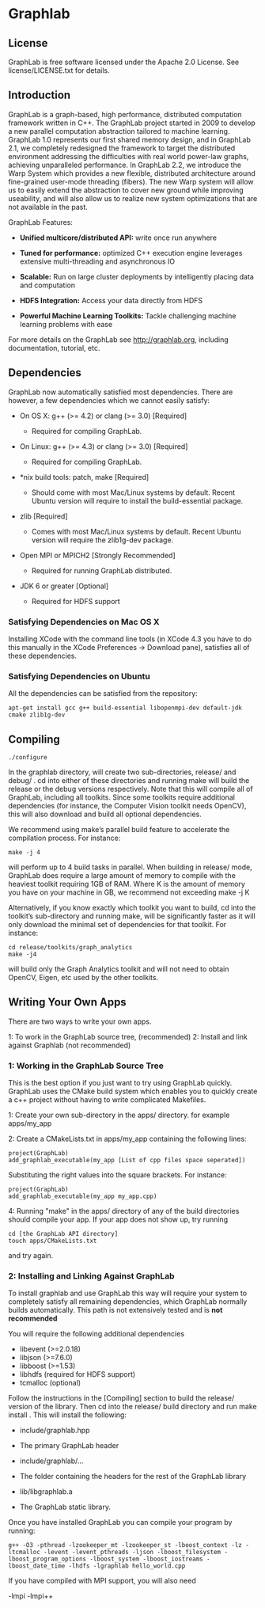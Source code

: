 Graphlab 
==========


License
-------

GraphLab is free software licensed under the Apache 2.0 License. See
license/LICENSE.txt for details.


Introduction
------------

GraphLab is a graph-based, high performance, distributed computation framework
written in C++. The GraphLab project started in 2009 to develop a new parallel computation abstraction 
tailored to machine learning. GraphLab 1.0 represents our first shared memory design,
and in GraphLab 2.1, we completely redesigned the framework to target the distributed environment addressing
the difficulties with real world power-law graphs, achieving unparalleled performance.
In GraphLab 2.2, we introduce the Warp System which provides a new
flexible, distributed architecture around fine-grained user-mode threading (fibers).
The new Warp system will allow us to easily extend the abstraction to cover new ground
while improving useability, and will also allow us to realize new system optimizations that 
are not available in the past.

GraphLab Features:

* **Unified multicore/distributed API:**       write once run anywhere 

* **Tuned for performance:** optimized C++ execution engine leverages extensive multi-threading and asynchronous IO 

* **Scalable:**              Run on large cluster deployments by intelligently placing data and computation 

* **HDFS Integration:**      Access your data directly from HDFS 

* **Powerful Machine Learning Toolkits:**     Tackle challenging machine learning problems with ease


For more details on the GraphLab see http://graphlab.org, including
documentation, tutorial, etc.



Dependencies
------------

GraphLab now automatically satisfied most dependencies. 
There are however, a few dependencies which we cannot easily satisfy:

* On OS X: g++ (>= 4.2) or clang (>= 3.0) [Required]
  +  Required for compiling GraphLab.

* On Linux: g++ (>= 4.3) or clang (>= 3.0) [Required]
  +  Required for compiling GraphLab.

* *nix build tools: patch, make [Required]
   +  Should come with most Mac/Linux systems by default. Recent Ubuntu version will require to install the build-essential package.

* zlib [Required]
   +   Comes with most Mac/Linux systems by default. Recent Ubuntu version will require the zlib1g-dev package.

* Open MPI or MPICH2 [Strongly Recommended]
   + Required for running GraphLab distributed. 

* JDK 6 or greater [Optional]
   + Required for HDFS support 


    
### Satisfying Dependencies on Mac OS X

Installing XCode with the command line tools (in XCode 4.3 you have to do this
manually in the XCode Preferences -> Download pane), satisfies all of these
dependencies.  



### Satisfying Dependencies on Ubuntu

All the dependencies can be satisfied from the repository:

    apt-get install gcc g++ build-essential libopenmpi-dev default-jdk cmake zlib1g-dev



Compiling
---------

    ./configure

In the graphlab directory, will create two sub-directories, release/ and
debug/ . cd into either of these directories and running make will build the
release or the debug versions respectively. Note that this will compile all of
GraphLab, including all toolkits. Since some toolkits require additional
dependencies (for instance, the Computer Vision toolkit needs OpenCV), this
will also download and build all optional dependencies.

We recommend using make’s parallel build feature to accelerate the compilation
process. For instance:

    make -j 4

will perform up to 4 build tasks in parallel. When building in release/ mode,
GraphLab does require a large amount of memory to compile with the
heaviest toolkit requiring 1GB of RAM. Where K is the amount of memory you
have on your machine in GB, we recommend not exceeding make -j K

Alternatively, if you know exactly which toolkit you want to build, cd into the
toolkit’s sub-directory and running make, will be significantly faster as it
will only download the minimal set of dependencies for that toolkit. For
instance:

    cd release/toolkits/graph_analytics
    make -j4

will build only the Graph Analytics toolkit and will not need to obtain OpenCV,
Eigen, etc used by the other toolkits.




Writing Your Own Apps
---------------------

There are two ways to write your own apps.

1: To work in the GraphLab source tree,    (recommended)
2: Install and link against Graphlab       (not recommended)



### 1:  Working in the GraphLab Source Tree

This is the best option if you just want to try using GraphLab quickly. GraphLab
uses the CMake build system which enables you to quickly create
a c++ project without having to write complicated Makefiles. 

1: Create your own sub-directory in the apps/ directory. for example apps/my_app
   
2: Create a CMakeLists.txt in apps/my_app containing the following lines:

    project(GraphLab) 
    add_graphlab_executable(my_app [List of cpp files space seperated]) 

  Substituting the right values into the square brackets. For instance:

    project(GraphLab) 
    add_graphlab_executable(my_app my_app.cpp) 

4: Running "make" in the apps/ directory of any of the build directories 
should compile your app. If your app does not show up, try running

    cd [the GraphLab API directory]
    touch apps/CMakeLists.txt

and try again.



### 2: Installing and Linking Against GraphLab

To install graphlab and use GraphLab this way will require your system
to completely satisfy all remaining dependencies, which GraphLab normally 
builds automatically. This path is not extensively tested and is 
**not recommended**

You will require the following additional dependencies
 - libevent (>=2.0.18)
 - libjson (>=7.6.0)
 - libboost (>=1.53)
 - libhdfs (required for HDFS support)
 - tcmalloc (optional)

Follow the instructions in the [Compiling] section to build the release/ 
version of the library. Then cd into the release/ build directory and 
run make install . This will install the following:

* include/graphlab.hpp
 +   The primary GraphLab header 
*  include/graphlab/...
 +   The folder containing the headers for the rest of the GraphLab library 
*  lib/libgraphlab.a
 +   The GraphLab static library.
    
Once you have installed GraphLab you can compile your program by running:

    g++ -O3 -pthread -lzookeeper_mt -lzookeeper_st -lboost_context -lz -ltcmalloc -levent -levent_pthreads -ljson -lboost_filesystem -lboost_program_options -lboost_system -lboost_iostreams -lboost_date_time -lhdfs -lgraphlab hello_world.cpp 
    
If you have compiled with MPI support, you will also need

   -lmpi -lmpi++ 
  
  

